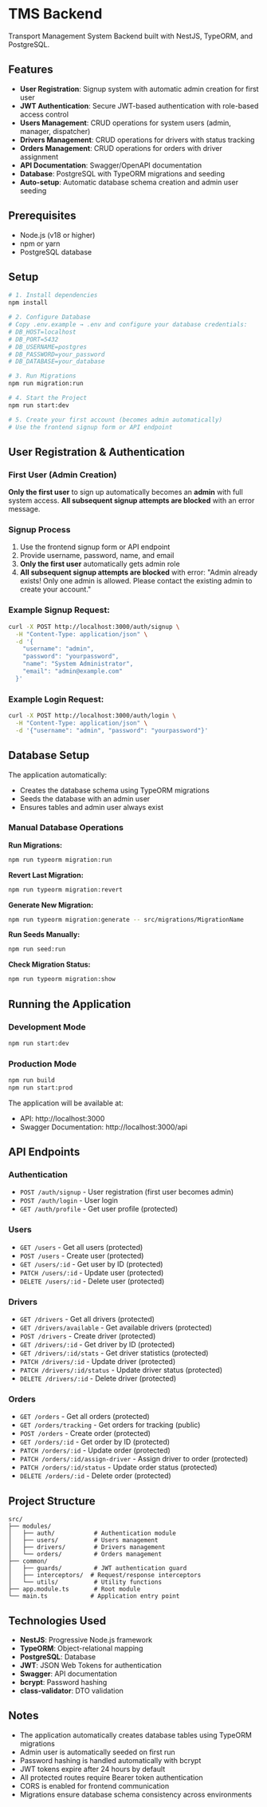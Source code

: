 # TMS Backend

Transport Management System Backend built with NestJS, TypeORM, and PostgreSQL.

## Features

- **User Registration**: Signup system with automatic admin creation for first user
- **JWT Authentication**: Secure JWT-based authentication with role-based access control
- **Users Management**: CRUD operations for system users (admin, manager, dispatcher)
- **Drivers Management**: CRUD operations for drivers with status tracking
- **Orders Management**: CRUD operations for orders with driver assignment
- **API Documentation**: Swagger/OpenAPI documentation
- **Database**: PostgreSQL with TypeORM migrations and seeding
- **Auto-setup**: Automatic database schema creation and admin user seeding

## Prerequisites

- Node.js (v18 or higher)
- npm or yarn
- PostgreSQL database

## Setup

```bash
# 1. Install dependencies
npm install

# 2. Configure Database
# Copy .env.example → .env and configure your database credentials:
# DB_HOST=localhost
# DB_PORT=5432
# DB_USERNAME=postgres
# DB_PASSWORD=your_password
# DB_DATABASE=your_database

# 3. Run Migrations
npm run migration:run

# 4. Start the Project
npm run start:dev

# 5. Create your first account (becomes admin automatically)
# Use the frontend signup form or API endpoint
```

## User Registration & Authentication

### First User (Admin Creation)
**Only the first user** to sign up automatically becomes an **admin** with full system access. **All subsequent signup attempts are blocked** with an error message.

### Signup Process
1. Use the frontend signup form or API endpoint
2. Provide username, password, name, and email
3. **Only the first user** automatically gets admin role
4. **All subsequent signup attempts are blocked** with error: "Admin already exists! Only one admin is allowed. Please contact the existing admin to create your account."

### Example Signup Request:
```bash
curl -X POST http://localhost:3000/auth/signup \
  -H "Content-Type: application/json" \
  -d '{
    "username": "admin",
    "password": "yourpassword",
    "name": "System Administrator",
    "email": "admin@example.com"
  }'
```

### Example Login Request:
```bash
curl -X POST http://localhost:3000/auth/login \
  -H "Content-Type: application/json" \
  -d '{"username": "admin", "password": "yourpassword"}'
```

## Database Setup

The application automatically:
- Creates the database schema using TypeORM migrations
- Seeds the database with an admin user
- Ensures tables and admin user always exist

### Manual Database Operations

**Run Migrations:**
```bash
npm run typeorm migration:run
```

**Revert Last Migration:**
```bash
npm run typeorm migration:revert
```

**Generate New Migration:**
```bash
npm run typeorm migration:generate -- src/migrations/MigrationName
```

**Run Seeds Manually:**
```bash
npm run seed:run
```

**Check Migration Status:**
```bash
npm run typeorm migration:show
```

## Running the Application

### Development Mode
```bash
npm run start:dev
```

### Production Mode
```bash
npm run build
npm run start:prod
```

The application will be available at:
- API: http://localhost:3000
- Swagger Documentation: http://localhost:3000/api

## API Endpoints

### Authentication
- `POST /auth/signup` - User registration (first user becomes admin)
- `POST /auth/login` - User login
- `GET /auth/profile` - Get user profile (protected)

### Users
- `GET /users` - Get all users (protected)
- `POST /users` - Create user (protected)
- `GET /users/:id` - Get user by ID (protected)
- `PATCH /users/:id` - Update user (protected)
- `DELETE /users/:id` - Delete user (protected)

### Drivers
- `GET /drivers` - Get all drivers (protected)
- `GET /drivers/available` - Get available drivers (protected)
- `POST /drivers` - Create driver (protected)
- `GET /drivers/:id` - Get driver by ID (protected)
- `GET /drivers/:id/stats` - Get driver statistics (protected)
- `PATCH /drivers/:id` - Update driver (protected)
- `PATCH /drivers/:id/status` - Update driver status (protected)
- `DELETE /drivers/:id` - Delete driver (protected)

### Orders
- `GET /orders` - Get all orders (protected)
- `GET /orders/tracking` - Get orders for tracking (public)
- `POST /orders` - Create order (protected)
- `GET /orders/:id` - Get order by ID (protected)
- `PATCH /orders/:id` - Update order (protected)
- `PATCH /orders/:id/assign-driver` - Assign driver to order (protected)
- `PATCH /orders/:id/status` - Update order status (protected)
- `DELETE /orders/:id` - Delete order (protected)

## Project Structure

```
src/
├── modules/
│   ├── auth/           # Authentication module
│   ├── users/          # Users management
│   ├── drivers/        # Drivers management
│   └── orders/         # Orders management
├── common/
│   ├── guards/         # JWT authentication guard
│   ├── interceptors/  # Request/response interceptors
│   └── utils/          # Utility functions
├── app.module.ts       # Root module
└── main.ts            # Application entry point
```

## Technologies Used

- **NestJS**: Progressive Node.js framework
- **TypeORM**: Object-relational mapping
- **PostgreSQL**: Database
- **JWT**: JSON Web Tokens for authentication
- **Swagger**: API documentation
- **bcrypt**: Password hashing
- **class-validator**: DTO validation

## Notes

- The application automatically creates database tables using TypeORM migrations
- Admin user is automatically seeded on first run
- Password hashing is handled automatically with bcrypt
- JWT tokens expire after 24 hours by default
- All protected routes require Bearer token authentication
- CORS is enabled for frontend communication
- Migrations ensure database schema consistency across environments
